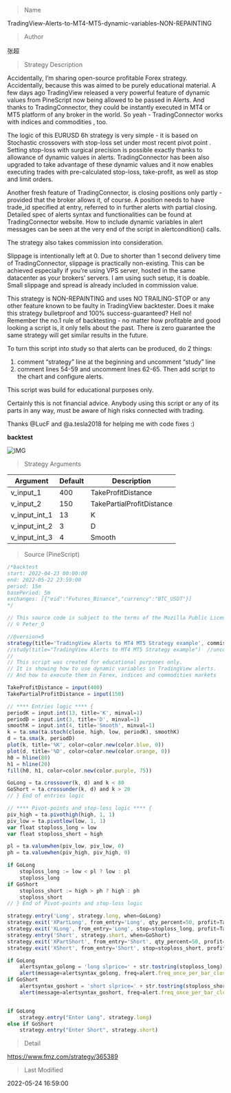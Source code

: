 
> Name

TradingView-Alerts-to-MT4-MT5-dynamic-variables-NON-REPAINTING

> Author

张超

> Strategy Description

Accidentally, I’m sharing open-source profitable Forex strategy. Accidentally, because this was aimed to be purely educational material. A few days ago TradingView released a very powerful feature of dynamic values from PineScript now being allowed to be passed in Alerts. And thanks to TradingConnector, they could be instantly executed in MT4 or MT5 platform of any broker in the world. So yeah - TradingConnector works with indices and commodities , too.

The logic of this EURUSD 6h strategy is very simple - it is based on Stochastic crossovers with stop-loss set under most recent pivot point . Setting stop-loss with surgical precision is possible exactly thanks to allowance of dynamic values in alerts. TradingConnector has been also upgraded to take advantage of these dynamic values and it now enables executing trades with pre-calculated stop-loss, take-profit, as well as stop and limit orders.

Another fresh feature of TradingConnector, is closing positions only partly - provided that the broker allows it, of course. A position needs to have trade_id specified at entry, referred to in further alerts with partial closing. Detailed spec of alerts syntax and functionalities can be found at TradingConnector website. How to include dynamic variables in alert messages can be seen at the very end of the script in alertcondition() calls.

The strategy also takes commission into consideration.

Slippage is intentionally left at 0. Due to shorter than 1 second delivery time of TradingConnector, slippage is practically non-existing. This can be achieved especially if you’re using VPS server, hosted in the same datacenter as your brokers’ servers. I am using such setup, it is doable. Small slippage and spread is already included in commission value.

This strategy is NON-REPAINTING and uses NO TRAILING-STOP or any other feature known to be faulty in TradingView backtester. Does it make this strategy bulletproof and 100% success-guaranteed? Hell no! Remember the no.1 rule of backtesting - no matter how profitable and good looking a script is, it only tells about the past. There is zero guarantee the same strategy will get similar results in the future.

To turn this script into study so that alerts can be produced, do 2 things:
1. comment “strategy” line at the beginning and uncomment “study” line
2. comment lines 54-59 and uncomment lines 62-65.
Then add script to the chart and configure alerts.

This script was build for educational purposes only.

Certainly this is not financial advice. Anybody using this script or any of its parts in any way, must be aware of high risks connected with trading.

Thanks @LucF and @a.tesla2018 for helping me with code fixes :)

**backtest**

 ![IMG](https://www.fmz.com/upload/asset/c1704916f81332fd29.png) 

> Strategy Arguments



|Argument|Default|Description|
|----|----|----|
|v_input_1|400|TakeProfitDistance|
|v_input_2|150|TakePartialProfitDistance|
|v_input_int_1|13|K|
|v_input_int_2|3|D|
|v_input_int_3|4|Smooth|


> Source (PineScript)

``` javascript
/*backtest
start: 2022-04-23 00:00:00
end: 2022-05-22 23:59:00
period: 15m
basePeriod: 5m
exchanges: [{"eid":"Futures_Binance","currency":"BTC_USDT"}]
*/

// This source code is subject to the terms of the Mozilla Public License 2.0 at https://mozilla.org/MPL/2.0/
// © Peter_O

//@version=5
strategy(title='TradingView Alerts to MT4 MT5 Strategy example', commission_type=strategy.commission.cash_per_order, commission_value=0.00003, overlay=false, default_qty_value=100000, initial_capital=1000)
//study(title="TradingView Alerts to MT4 MT5 Strategy example")  //uncomment this line and comment previous one to make it a study producing alerts
//
// This script was created for educational purposes only.
// It is showing how to use dynamic variables in TradingView alerts.
// And how to execute them in Forex, indices and commodities markets

TakeProfitDistance = input(400)
TakePartialProfitDistance = input(150)

// **** Entries logic **** {
periodK = input.int(13, title='K', minval=1)
periodD = input.int(3, title='D', minval=1)
smoothK = input.int(4, title='Smooth', minval=1)
k = ta.sma(ta.stoch(close, high, low, periodK), smoothK)
d = ta.sma(k, periodD)
plot(k, title='%K', color=color.new(color.blue, 0))
plot(d, title='%D', color=color.new(color.orange, 0))
h0 = hline(80)
h1 = hline(20)
fill(h0, h1, color=color.new(color.purple, 75))

GoLong = ta.crossover(k, d) and k < 80
GoShort = ta.crossunder(k, d) and k > 20
// } End of entries logic

// **** Pivot-points and stop-loss logic **** {
piv_high = ta.pivothigh(high, 1, 1)
piv_low = ta.pivotlow(low, 1, 1)
var float stoploss_long = low
var float stoploss_short = high

pl = ta.valuewhen(piv_low, piv_low, 0)
ph = ta.valuewhen(piv_high, piv_high, 0)

if GoLong
    stoploss_long := low < pl ? low : pl
    stoploss_long
if GoShort
    stoploss_short := high > ph ? high : ph
    stoploss_short
// } End of Pivot-points and stop-loss logic

strategy.entry('Long', strategy.long, when=GoLong)
strategy.exit('XPartLong', from_entry='Long', qty_percent=50, profit=TakePartialProfitDistance)
strategy.exit('XLong', from_entry='Long', stop=stoploss_long, profit=TakeProfitDistance)
strategy.entry('Short', strategy.short, when=GoShort)
strategy.exit('XPartShort', from_entry='Short', qty_percent=50, profit=TakePartialProfitDistance)
strategy.exit('XShort', from_entry='Short', stop=stoploss_short, profit=TakeProfitDistance)

if GoLong
    alertsyntax_golong = 'long slprice=' + str.tostring(stoploss_long) + ' tp1=' + str.tostring(TakePartialProfitDistance) + ' part1=0.5 tp=' + str.tostring(TakeProfitDistance)
    alert(message=alertsyntax_golong, freq=alert.freq_once_per_bar_close)
if GoShort
    alertsyntax_goshort = 'short slprice=' + str.tostring(stoploss_short) + ' tp1=' + str.tostring(TakePartialProfitDistance) + ' part1=0.5 tp=' + str.tostring(TakeProfitDistance)
    alert(message=alertsyntax_goshort, freq=alert.freq_once_per_bar_close)


if GoLong
    strategy.entry("Enter Long", strategy.long)
else if GoShort
    strategy.entry("Enter Short", strategy.short)
```

> Detail

https://www.fmz.com/strategy/365389

> Last Modified

2022-05-24 16:59:00
